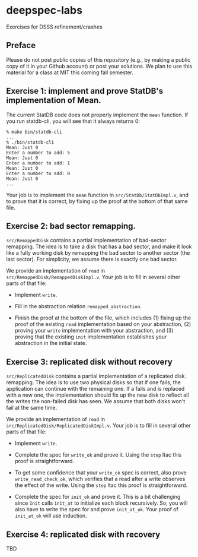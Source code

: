 # deepspec-labs
Exercises for DSSS refinement/crashes

## Preface

Please do not post public copies of this repository (e.g., by making
a public copy of it in your Github account) or post your solutions.
We plan to use this material for a class at MIT this coming fall semester.

## Exercise 1: implement and prove StatDB's implementation of Mean.

The current StatDB code does not properly implement the `mean` function.
If you run statdb-cli, you will see that it always returns 0:

```
% make bin/statdb-cli
...
% ./bin/statdb-cli
Mean: Just 0
Enter a number to add: 5
Mean: Just 0
Enter a number to add: 1
Mean: Just 0
Enter a number to add: 0
Mean: Just 0
...
```

Your job is to implement the `mean` function in `src/StatDb/StatDbImpl.v`,
and to prove that it is correct, by fixing up the proof at the bottom of
that same file.

## Exercise 2: bad sector remapping.

`src/RemappedDisk` contains a partial implementation of bad-sector
remapping.  The idea is to take a disk that has a bad sector, and make
it look like a fully working disk by remapping the bad sector to another
sector (the last sector).  For simplicity, we assume there is exactly
one bad sector.

We provide an implementation of `read` in `src/RemappedDisk/RemappedDiskImpl.v`.
Your job is to fill in several other parts of that file:

- Implement `write`.

- Fill in the abstraction relation `remapped_abstraction`.

- Finish the proof at the bottom of the file, which includes (1) fixing
  up the proof of the existing `read` implementation based on your
  abstraction, (2) proving your `write` implementation with your abstraction,
  and (3) proving that the existing `init` implementation establishes
  your abstraction in the initial state.
  
## Exercise 3: replicated disk without recovery

`src/ReplicatedDisk` contains a partial implementation of a replicated disk.
remapping.  The idea is to use two physical disks so that if one fails, the
application can continue with the remaining one.  If a fails and is replaced
with a new one, the implementation should fix up the new disk to reflect all the
writes the non-failed disk has seen.  We assume that both disks won't fail at
the same time.

We provide an implementation of `read` in `src/ReplicatedDisk/ReplicatedDiskImpl.v`.
Your job is to fill in several other parts of that file:

- Implement `write`.

- Complete the spec for `write_ok` and prove it.  Using the `step` ltac this
  proof is straightforward.

- To get some confidence that your `write_ok` spec is correct, also prove
  `write_read_check_ok`, which verifies that a read after a write observes the
  effect of the write.  Using the `step` ltac this proof is straightforward.

- Complete the spec for `init_ok` and prove it. This is a bit challenging since
  `Init` calls `init_at` to initialize each block recursively.  So, you will
  also have to write the spec for and prove `init_at_ok`. Your proof of `init_at_ok`
  will use induction.


## Exercise 4: replicated disk with recovery

TBD
